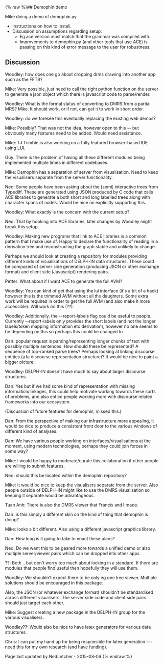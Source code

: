 {% raw %}## Demophin demo

Mike doing a demo of demophin.py

- Instructions on how to install.
- Discussion on assumptions regarding setup.
  - Eg ace version must match that the grammar was compiled with.
  - Improvements to demophin.py (and other tools that use ACE) is
passing on this kind of error message to the user for
robustness.

## Discussion

Woodley: how does one go about dropping drms drawing into another app
such as the FFTB?

Mike: Very possible, just need to call the right python function on the
server to generate a json object which there is javascript code to
parse/render.

Woodley: What is the formal status of converting to DMRS from a partial
MRS? Mike: It should work, or if not, can get it to work in short order.

Woodley: do we foresee this eventually replacing the existing web demos?

Mike: Possibly? That was not the idea, however open to this -- but
obviously many features need to be added. Would need assistance.

Mike: TJ Trimble is also working on a fully featured browser-based IDE
using LUI.

Guy: There is the problem of having all these different modules being
implemented multiple times in different codebases.

Mike: Demophin has a separation of server from visualisation. Need to
keep the visualisers separate from the server functionality.

Ned: Some people have been asking about the (semi) interactive trees
from Typediff. These are generated using JSON produced by C code that
calls ACE libraries to generate a both short and long labelled trees
along with character spans of nodes. Would be nice on explicitly
supporting this.

Woodley: What exactly is the concern with the current setup?

Ned: That by hooking into ACE libraries, later changes by Woodley might
break this setup.

Woodley: Making new programs that link to ACE libraries is a common
pattern that I make use of. Happy to declare the functionality of
reading in a derivation tree and reconstructing the graph stable and
unlikely to change.

Perhaps we should look at creating a repository for modules providing
different kinds of visualisations of DELPH-IN data structures. These
could be composed of server side generation (producing JSON or other
exchange format) and client side (Javascript) rendering pairs.

Petter: What about if I want ACE to generate the full AVM?

Woodley: You can kind of get that using the lui interface (it's a bit of
a hack) however this is the trimmed AVM without all the daughters. Some
extra work will be required in order to get the full AVM (and also make
it more accessible). Will work on this (??).

Woodley: Additionally, the --report-labels flag could be useful to
people. Currently --report-labels only provides the short labels (and
not the longer labels/token mapping information etc derivation), however
no one seems to be depending on this so perhaps this could be changed to

Dan: popular request is parsing/representing longer chunks of text with
possibly multiple sentences. How should these be represented? A sequence
of top-ranked parse trees? Perhaps looking at linking discourse entities
(a la discourse representation structure)? It would be nice to paint a
bigger picture.

Woodley: DELPH-IN doesn't have much to say about larger discourse
structures.

Dan: Yes but if we had some kind of representation with missing
information/linkages, this could help motivate working towards these
sorts of problems, and also entice people working more with discourse
related frameworks into our ecosystem.

(Discussion of future features for demophin, missed this.)

Dan: From the perspective of making our infrastructure more appealing,
it would be nice to produce a consistent front door to the various
windows of different kind of analyses.

Dan: We have various people working on interfaces/visualisations at the
moment, using modern technologies, perhaps they could join forces in
some way?

Mike: I would be happy to moderate/curate this collaboration if other
people are willing to submit features.

Ned: should this be located within the demophin repository?

Mike: It would be nice to keep the visualisers separate from the server.
Also people outside of DELPH-IN might like to use the DMRS visualisation
so keeping it separate would be advantageous.

Tuan Anh: There is also the DMRS viewer that Francis and I made.

Dan: is this simply a different skin on the kind of thing that demophin
is doing?

Mike: looks a bit different. Also using a different javascript graphics
library.

Dan: How long is it going to take to enact these plans?

Ned: Do we want this to be geared more towards a unified demo or also
multiple server/viewer pairs which can be dropped into other apps.

??: Both... but don't worry too much about locking in a standard. If
there are modules that people find useful then hopefully they will use
them.

Woodley: We shouldn't expect there to be only eg one tree viewer.
Multiple solutions should be encouraged in this package.

Also, the JSON (or whatever exchange format) shouldn't be standardised
across different visualisers. The server side code and client side pairs
should just target each other.

Mike: Suggest creating a new package in the DELPH-IN group for the
various visualisers.

Woodley??: Would also be nice to have latex generators for various data
structures.

Chris: I can put my hand up for being responsible for latex generation
--- need this for my own research (and have funding).

Page last updated by NedLetcher - 2015-08-06
{% endraw %}